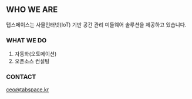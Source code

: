 ## WHO WE ARE

탭스페이스는 사물인터넷(IoT) 기반 공간 관리 미들웨어 솔루션을 제공하고 있습니다.

### WHAT WE DO

1. 자동화(오토메이션)
2. 오픈소스 컨설팅

### CONTACT

ceo@tabspace.kr
